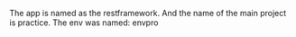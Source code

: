The app is named as the restframework.
And the name of the main project is practice.
The env was named: envpro 

